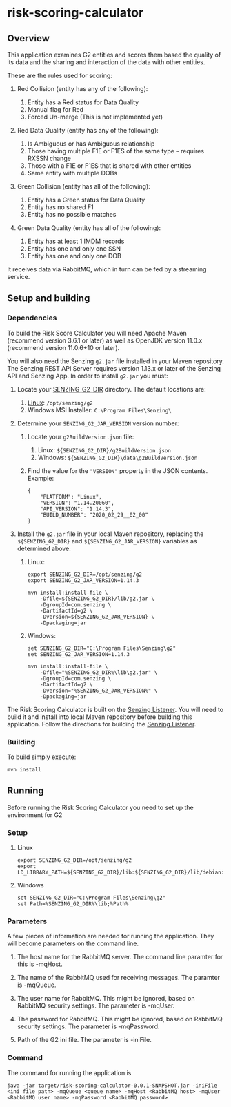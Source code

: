 # risk-scoring-calculator

## Overview

This application examines G2 entities and scores them based the quality of its data and the sharing and interaction of the data with other entities.

These are the rules used for scoring:

1. Red Collision (entity has any of the following):
    1. Entity has a Red status for Data Quality
    1. Manual flag for Red
    1. Forced Un-merge (This is not implemented yet)

1. Red Data Quality (entity has any of the following):
    1. Is Ambiguous or has Ambiguous relationship
    1. Those having multiple F1E or F1ES of the same type – requires RXSSN change
    1. Those with a F1E or F1ES that is shared with other entities 
    1. Same entity with multiple DOBs

1. Green Collision (entity has all of the following):
    1. Entity has a Green status for Data Quality
    1. Entity has no shared F1
    1. Entity has no possible matches

1. Green Data Quality (entity has all of the following):
    1. Entity has at least 1 IMDM records
    1. Entity has one and only one SSN
    1. Entity has one and only one DOB

It receives data via RabbitMQ, which in turn can be fed by a streaming service.

## Setup and building

### Dependencies

To build the Risk Score Calculator you will need Apache Maven (recommend version 3.6.1 or later)
as well as OpenJDK version 11.0.x (recommend version 11.0.6+10 or later).

You will also need the Senzing `g2.jar` file installed in your Maven repository.
The Senzing REST API Server requires version 1.13.x or later of the Senzing API and Senzing App.
In order to install `g2.jar` you must:

1. Locate your
   [SENZING_G2_DIR](https://github.com/Senzing/knowledge-base/blob/master/lists/environment-variables.md#senzing_g2_dir)
   directory.
   The default locations are:
    1. [Linux](https://github.com/Senzing/knowledge-base/blob/master/HOWTO/install-senzing-api.md#centos): `/opt/senzing/g2`
    1. Windows MSI Installer: `C:\Program Files\Senzing\`

1. Determine your `SENZING_G2_JAR_VERSION` version number:
    1. Locate your `g2BuildVersion.json` file:
        1. Linux: `${SENZING_G2_DIR}/g2BuildVersion.json`
        1. Windows: `${SENZING_G2_DIR}\data\g2BuildVersion.json`
    1. Find the value for the `"VERSION"` property in the JSON contents.
       Example:

        ```console
        {
            "PLATFORM": "Linux",
            "VERSION": "1.14.20060",
            "API_VERSION": "1.14.3",
            "BUILD_NUMBER": "2020_02_29__02_00"
        }
        ```

1. Install the `g2.jar` file in your local Maven repository, replacing the
   `${SENZING_G2_DIR}` and `${SENZING_G2_JAR_VERSION}` variables as determined above:

    1. Linux:

        ```console
        export SENZING_G2_DIR=/opt/senzing/g2
        export SENZING_G2_JAR_VERSION=1.14.3

        mvn install:install-file \
            -Dfile=${SENZING_G2_DIR}/lib/g2.jar \
            -DgroupId=com.senzing \
            -DartifactId=g2 \
            -Dversion=${SENZING_G2_JAR_VERSION} \
            -Dpackaging=jar
        ```

    1. Windows:

        ```console
        set SENZING_G2_DIR="C:\Program Files\Senzing\g2"
        set SENZING_G2_JAR_VERSION=1.14.3

        mvn install:install-file \
            -Dfile="%SENZING_G2_DIR%\lib\g2.jar" \
            -DgroupId=com.senzing \
            -DartifactId=g2 \
            -Dversion="%SENZING_G2_JAR_VERSION%" \
            -Dpackaging=jar
        ```

The Risk Scoring Calculator is built on the [Senzing Listener](https://github.com/Senzing/senzing-listener).  You will need to build it and install into local Maven repository before building this application.  Follow the directions for building the [Senzing Listener](https://github.com/Senzing/senzing-listener).

### Building

To build simply execute:

```console
mvn install
```

## Running

Before running the Risk Scoring Calculator you need to set up the environment for G2

### Setup

1. Linux

    ```console
    export SENZING_G2_DIR=/opt/senzing/g2
    export LD_LIBRARY_PATH=${SENZING_G2_DIR}/lib:${SENZING_G2_DIR}/lib/debian:$LD_LIBRARY_PATH
    ```

1. Windows

    ```console
    set SENZING_G2_DIR="C:\Program Files\Senzing\g2"
    set Path=%SENZING_G2_DIR%\lib;%Path%
    ```

### Parameters

A few pieces of information are needed for running the application.  They will become parameters on the command line.

1. The host name for the RabbitMQ server.  The command line paramter for this is -mqHost.

1. The name of the RabbitMQ used for receiving messages.  The paramter is -mqQueue.

1. The user name for RabbitMQ.  This might be ignored, based on RabbitMQ security settings.  The parameter is -mqUser.

1. The password for RabbitMQ.  This might be ignored, based on RabbitMQ security settings.  The parameter is -mqPassword.

1. Path of the G2 ini file.  The parameter is -iniFile.

### Command

The command for running the application is

```console
java -jar target/risk-scoring-calculator-0.0.1-SNAPSHOT.jar -iniFile <ini file path> -mqQueue <queue name> -mqHost <RabbitMQ host> -mqUser <RabbitMQ user name> -mqPassword <RabbitMQ password>
```
